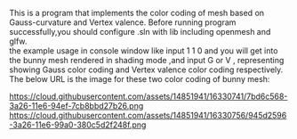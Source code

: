 This is a program that implements the color coding of mesh based on Gauss-curvature and Vertex valence.
Before running program successfully,you should configure .sln with lib including openmesh and glfw.  
the example usage in console window like input 1 1 0 and you will get into the bunny mesh rendered in shading mode ,and input G or V ,
representing showing Gauss color coding and Vertex valence color coding respectively.
The below URL is the image for these two color coding of bunny mesh:


https://cloud.githubusercontent.com/assets/14851941/16330741/7bd6c568-3a26-11e6-94ef-7cb8bbd27b26.png
https://cloud.githubusercontent.com/assets/14851941/16330756/945d2596-3a26-11e6-99a0-380c5d2f248f.png
